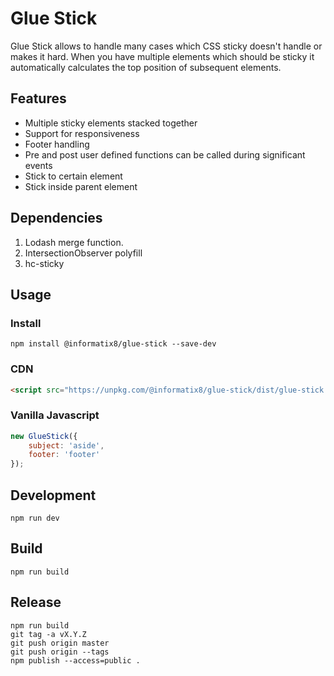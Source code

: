 # Glue Stick

Glue Stick allows to handle many cases which CSS sticky doesn't handle or makes it hard. 
When you have multiple elements which should be sticky it automatically calculates the top position of subsequent elements.

## Features
- Multiple sticky elements stacked together
- Support for responsiveness
- Footer handling
- Pre and post user defined functions can be called during significant events
- Stick to certain element
- Stick inside parent element

## Dependencies

1. Lodash merge function.
2. IntersectionObserver polyfill
3. hc-sticky

## Usage

### Install

```shell
npm install @informatix8/glue-stick --save-dev
```

### CDN

```html
<script src="https://unpkg.com/@informatix8/glue-stick/dist/glue-stick.all.umd.js"></script>
```

### Vanilla Javascript

```javascript
new GlueStick({
    subject: 'aside',
    footer: 'footer'
});
```

## Development

```shell
npm run dev
```

## Build

```shell
npm run build
```

## Release

```shell
npm run build
git tag -a vX.Y.Z
git push origin master
git push origin --tags
npm publish --access=public .
```
